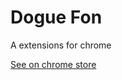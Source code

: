 # Dogue Fon
A extensions for chrome

[See on chrome store](https://chrome.google.com/webstore/detail/dogue-fon/lonhfceaccdadfmjaddidloeoadillna)
